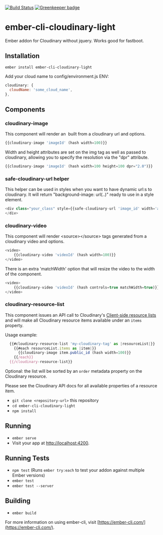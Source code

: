 [![Build Status](https://travis-ci.org/davidbilling/ember-cli-cloudinary-light.svg?branch=master)](https://travis-ci.org/davidbilling/ember-cli-cloudinary-light) [![Greenkeeper badge](https://badges.greenkeeper.io/davidbilling/ember-cli-cloudinary-light.svg)](https://greenkeeper.io/)

# ember-cli-cloudinary-light

Ember addon for Cloudinary without jquery. Works good for fastboot.

## Installation

```ember install ember-cli-cloudinary-light```

Add your cloud name to config/environment.js ENV:

```javascript
cloudinary: {
  cloudName: 'some_cloud_name',
},
```

## Components ##

### cloudinary-image ###

This component will render an <img> built from a cloudinary url and options.

```javascript
{{cloudinary-image 'imageId' (hash width=100)}}
```

Width and height attributes are set on the img tag as well as passed to cloudinary, allowing you to specify the resolution via the "dpr" attribute.

```javascript
{{cloudinary-image 'imageId' (hash width=100 height=100 dpr="2.0")}}
```

### safe-cloudinary-url helper ###

This helper can be used in styles when you want to have dynamic url:s to cloudinary. It will return "background-image: url(..)" ready to use in a style element.

```javascript
<div class="your_class" style={{safe-cloudinary-url 'image_id' width='auto' dpr='auto' }}>
</div>
```

### cloudinary-video ###

This component will render &lt;source&gt;&lt;/source&gt; tags generated from a cloudinary video and options.

```javascript
<video>
    {{cloudinary-video 'videoId' (hash width=100)}}
</video>
```

There is an extra 'matchWidth' option that will resize the video to the width of the component.

```javascript
<video>
    {{cloudinary-video 'videoId' (hash controls=true matchWidth=true)}}
</video>
```

### cloudinary-resource-list ###

This component issues an API call to Cloudinary's [Client-side resource lists](http://cloudinary.com/documentation/image_transformations#client_side_resource_lists) and will make all Cloudinary resource items available under an `items` property.

Usage example:

```javascript
  {{#cloudinary-resource-list 'my-cloudinary-tag' as |resourceList|}}
    {{#each resourceList.items as |item|}}
      {{cloudinary-image item.public_id (hash width=100)}}
    {{/each}}
  {{/cloudinary-resource-list}}
```

Optional: the list will be sorted by an `order` metadata property on the Cloudinary resource.

Please see the Cloudinary API docs for all available properties of a resource item.

* `git clone <repository-url>` this repository
* `cd ember-cli-cloudinary-light`
* `npm install`

## Running

* `ember serve`
* Visit your app at [http://localhost:4200](http://localhost:4200).

## Running Tests

* `npm test` (Runs `ember try:each` to test your addon against multiple Ember versions)
* `ember test`
* `ember test --server`

## Building

* `ember build`

For more information on using ember-cli, visit [https://ember-cli.com/](https://ember-cli.com/).
